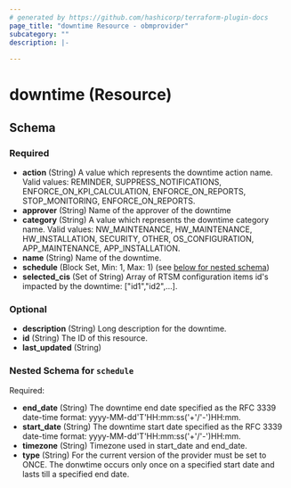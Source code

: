 ```yaml
---
# generated by https://github.com/hashicorp/terraform-plugin-docs
page_title: "downtime Resource - obmprovider"
subcategory: ""
description: |-
  
---
```


# downtime (Resource)





<!-- schema generated by tfplugindocs -->
## Schema

### Required

- **action** (String) A value which represents the downtime action name. Valid values: REMINDER, SUPPRESS_NOTIFICATIONS, ENFORCE_ON_KPI_CALCULATION, ENFORCE_ON_REPORTS, STOP_MONITORING, ENFORCE_ON_REPORTS.
- **approver** (String) Name of the approver of the downtime
- **category** (String) A value which represents the downtime category name. Valid values: NW_MAINTENANCE, HW_MAINTENANCE, HW_INSTALLATION, SECURITY, OTHER, OS_CONFIGURATION, APP_MAINTENANCE, APP_INSTALLATION.
- **name** (String) Name of the downtime.
- **schedule** (Block Set, Min: 1, Max: 1) (see [below for nested schema](#nestedblock--schedule))
- **selected_cis** (Set of String) Array of RTSM configuration items id's impacted by the downtime: ["id1","id2",...].

### Optional

- **description** (String) Long description for the downtime.
- **id** (String) The ID of this resource.
- **last_updated** (String)

<a id="nestedblock--schedule"></a>
### Nested Schema for `schedule`

Required:

- **end_date** (String) The downtime end date specified as the RFC 3339 date-time format: yyyy-MM-dd'T'HH:mm:ss('+'/'-')HH:mm.
- **start_date** (String) The downtime start date specified as the RFC 3339 date-time format: yyyy-MM-dd'T'HH:mm:ss('+'/'-')HH:mm.
- **timezone** (String) Timezone used in start_date and end_date.
- **type** (String) For the current version of the provider must be set to ONCE. The donwtime occurs only once on a specified start date and lasts till a specified end date.


